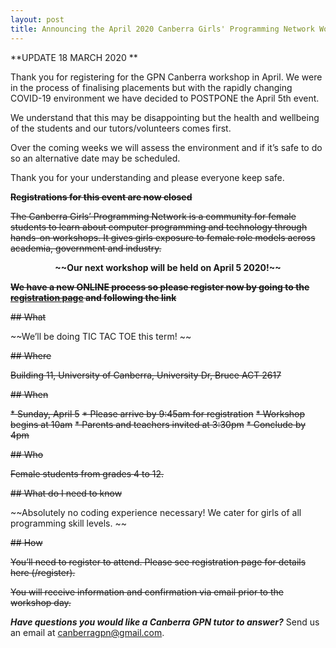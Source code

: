 ```yaml
---
layout: post
title: Announcing the April 2020 Canberra Girls' Programming Network Workshop
---
```

**UPDATE 18 MARCH 2020 **

Thank you for registering for the GPN Canberra workshop in April. We were in the process of finalising placements but with the rapidly changing COVID-19 environment we have decided to POSTPONE the April 5th event.

We understand that this may be disappointing but the health and wellbeing of the students and our tutors/volunteers comes first.

Over the coming weeks we will assess the environment and if it’s safe to do so an alternative date may be scheduled.

Thank you for your understanding and please everyone keep safe.

~~**Registrations for this event are now closed**~~

~~The Canberra Girls’ Programming Network is a community for female students to learn about computer programming and technology through hands-on workshops. It gives girls exposure to female role models across academia, government and industry.~~

<p><strong><center>~~Our next workshop will be held on April 5 2020!~~</center></strong></p>

~~**We have a new ONLINE process so please register now by going to the [registration page](/register) and following the link**~~

~~## What~~

~~We’ll be doing TIC TAC TOE this term! ~~

~~## Where~~

~~Building 11, University of Canberra, University Dr, Bruce ACT 2617~~

~~## When~~

~~* Sunday, April 5~~
~~* Please arrive by 9:45am for registration~~
~~* Workshop begins at 10am~~
~~* Parents and teachers invited at 3:30pm~~
~~* Conclude by 4pm~~

~~## Who~~

~~Female students from grades 4 to 12.~~

~~## What do I need to know~~

~~Absolutely no coding experience necessary! We cater for girls of all programming skill levels. ~~

~~## How~~

~~You’ll need to register to attend. Please see registration page for details here (/register).~~

~~You will receive information and confirmation via email prior to the workshop day.~~


_**Have questions you would like a Canberra GPN tutor to answer?**_ Send us an email at [canberragpn@gmail.com](mailto:canberragpn@gmail.com).

